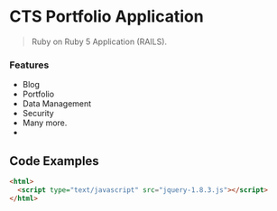 # CTS Portfolio Application

> Ruby on Ruby 5 Application (RAILS).

### Features
  - Blog
  - Portfolio
  - Data Management
  - Security
  - Many more.
  - 

## Code Examples

```html
<html>
  <script type="text/javascript" src="jquery-1.8.3.js"></script>
</html>
```